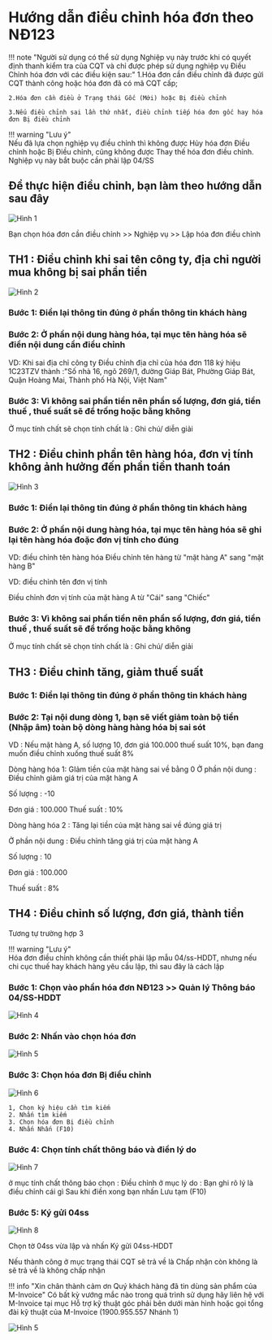 # **Hướng dẫn điều chỉnh hóa đơn theo NĐ123**

<!-- [^1]:
    In 2016, Material for MkDocs started out as a simple theme for MkDocs, but
    over the course of several years, it's now much more than that – with the
    many built-in plugins, settings, and countless customization abilities,
    Material for MkDocs is now one of the simplest and most powerful frameworks
    for creating documentation for your project.

[MkDocs]: https://www.mkdocs.org
[pip]: #with-pip
[docker]: #with-docker -->

!!! note "Người sử dụng có thể sử dụng Nghiệp vụ này trước khi có quyết định thanh kiểm tra của CQT và chỉ được phép sử dụng nghiệp vụ Điều Chỉnh hóa đơn với các điều kiện sau:"
    1.Hóa đơn cần điều chỉnh đã được gửi CQT thành công hoặc hóa đơn đã có mã CQT cấp;

    2.Hóa đơn cần điều ở Trạng thái Gốc (Mới) hoặc Bị điều chỉnh

    3.Nếu điều chỉnh sai lần thứ nhất, điều chỉnh tiếp hóa đơn gốc hay hóa đơn Bị điều chỉnh

!!! warning "Lưu ý"  
        Nếu đã lựa chọn nghiệp vụ điều chỉnh thì không được Hủy hóa đơn Điều chỉnh hoặc Bị Điều chỉnh, 
        cũng không được Thay thế hóa đơn điều chỉnh. Nghiệp vụ này bắt buộc cần phải lập 04/SS


## Để thực hiện điều chỉnh, bạn làm theo hướng dẫn sau đây

![Hình 1](../../assets/images/invoice1/1.0_dieuChinh_1.png)

Bạn chọn hóa đơn cần điều chỉnh >> Nghiệp vụ >> Lập hóa đơn điều chỉnh

## TH1 : Điều chỉnh khi sai tên công ty, địa chỉ người mua không bị sai phần tiền 

![Hình 2](../../assets/images/invoice1/1.0_dieuChinh_2.png)

### Bước 1: Điền lại thông tin đúng ở phần thông tin khách hàng 

### Bước 2: Ở phần nội dung hàng hóa, tại mục tên hàng hóa sẽ điền nội dung cần điều chỉnh

VD: Khi sai địa chỉ công ty 
Điều chỉnh địa chỉ của hóa đơn 118 ký hiệu 1C23TZV thành :"Số nhà 16, ngõ 269/1, đường Giáp Bát, Phường Giáp Bát, Quận Hoàng Mai, Thành phố Hà Nội, Việt Nam"

### Bước 3: Vì không sai phần tiền nên phần số lượng, đơn giá, tiền thuế , thuế suất sẽ để trống hoặc bằng không

Ở mục tính chất sẽ chọn tính chất là : Ghi chú/ diễn giải

## TH2 : Điều chỉnh phần tên hàng hóa, đơn vị tính không ảnh hưởng đến phần tiền thanh toán 

![Hình 3](../../assets/images/invoice1/1.0_dieuChinh_3.png)

### Bước 1: Điền lại thông tin đúng ở phần thông tin khách hàng

### Bước 2: Ở phần nội dung hàng hóa, tại mục tên hàng hóa sẽ ghi lại tên hàng hóa đoặc đơn vị tính cho đúng

VD: điều chỉnh tên hàng hóa
Điều chỉnh tên hàng từ "mặt hàng A" sang "mặt hàng B"

VD: điều chỉnh tên đơn vị tính

Điều chỉnh đơn vị tính của mặt hàng A từ "Cái" sang "Chiếc"

### Bước 3: Vì không sai phần tiền nên phần số lượng, đơn giá, tiền thuế , thuế suất sẽ để trống hoặc bằng không

Ở mục tính chất sẽ chọn tính chất là : Ghi chú/ diễn giải

## TH3 : Điều chỉnh tăng, giảm thuế suất

### Bước 1: Điền lại thông tin đúng ở phần thông tin khách hàng

### Bước 2: Tại nội dung dòng 1, bạn sẽ viết giảm toàn bộ tiền (Nhập âm) toàn bộ dòng hàng hàng hóa bị sai sót
VD : Nếu mặt hàng A, số lượng 10, đơn giá 100.000 thuế suất 10%, bạn đang muốn điều chỉnh xuống thuế suất 8%

Dòng hàng hóa 1: GIảm tiền của mặt hàng sai về bằng 0
Ở phần nội dung : Điều chỉnh giảm giá trị của mặt hàng A

Số lượng : -10

Đơn giá : 100.000
Thuế suất : 10%

Dòng hàng hóa 2 : Tăng lại tiền của mặt hàng sai về đúng giá trị

Ở phần nội dung : Điều chỉnh tăng giá trị của mặt hàng A

Số lượng : 10

Đơn giá : 100.000

Thuế suất : 8%

## TH4 : Điều chỉnh số lượng, đơn giá, thành tiền
Tương tự trường hợp 3


!!! warning "Lưu ý"  
        Hóa đơn điều chỉnh không cần thiết phải lập mẫu 04/ss-HDDT, 
        nhưng nếu chi cục thuế hay khách hàng yêu cầu lập, thì sau đây là cách lập

### Bước 1: Chọn vào phần hóa đơn NĐ123 >> Quản lý Thông báo 04/SS-HDDT

![Hình 4](../../assets/images/invoice1/1.0_dieuChinh_4.png)

### Bước 2: Nhấn vào chọn hóa đơn

![Hình 5](../../assets/images/invoice1/1.0_dieuChinh_5.png)

### Bước 3: Chọn hóa đơn Bị điều chỉnh

![Hình 6](../../assets/images/invoice1/1.0_dieuChinh_6.png)

    1, Chọn ký hiệu cần tìm kiếm
    2. Nhấn tìm kiếm 
    3. Chọn hóa đơn Bị điều chỉnh
    4. Nhấn Nhấn (F10)

### Bước 4: Chọn tính chất thông báo và điền lý do

![Hình 7](../../assets/images/invoice1/1.0_dieuChinh_7.png)

ở mục tính chất thông báo chọn : Điều chỉnh
ở mục lý do : Bạn ghi rõ lý là điều chỉnh cái gì
Sau khi điền xong bạn nhấn Lưu tạm (F10)

### Bước 5: Ký gửi 04ss

![Hình 8](../../assets/images/invoice1/1.0_dieuChinh_8.png)

Chọn tờ 04ss vừa lập và nhấn Ký gửi 04ss-HDDT

Nếu thành công ở mục trạng thái CQT sẽ trả về là Chấp nhận còn không là sẽ trả về là không chấp nhận

!!! info "Xin chân thành cảm ơn Quý khách hàng đã tin dùng sản phẩm của M-Invoice"
    Có bất kỳ vướng mắc nào trong quá trình sử dụng hãy liên hệ với M-Invoice tại mục Hỗ trợ kỹ thuật góc phải bên dưới màn hình hoặc gọi tổng đài kỹ thuật của M-Invoice (1900.955.557 Nhánh 1)

![Hình 5](../../assets/images/invoice1/1.0_suaTienBangTay_5.png)

<!-- === "Latest"

    ``` sh
    pip install mkdocs-material
    ```

=== "9.x"

    ``` sh
    pip install mkdocs-material=="9.*" # (1)!
    ```

    1.  Material for MkDocs uses [semantic versioning][^2], which is why it's a
        good idea to limit upgrades to the current major version.

        This will make sure that you don't accidentally [upgrade to the next
        major version], which may include breaking changes that silently corrupt
        your site. Additionally, you can use `pip freeze` to create a lockfile,
        so builds are reproducible at all times:

        ```
        pip freeze > requirements.txt
        ```

        Now, the lockfile can be used for installation:

        ```
        pip install -r requirements.txt
        ```

[^2]:
    Note that improvements of existing features are sometimes released as
    patch releases, like for example improved rendering of content tabs, as
    they're not considered to be new features.

This will automatically install compatible versions of all dependencies:
[MkDocs], [Markdown], [Pygments] and [Python Markdown Extensions]. Material for
MkDocs always strives to support the latest versions, so there's no need to
install those packages separately.

---

:fontawesome-brands-youtube:{ style="color: #EE0F0F" }
**[How to set up Material for MkDocs]** by @james-willett – :octicons-clock-24:
27m – Learn how to create and host a documentation site using Material for
MkDocs on GitHub Pages in a step-by-step guide.

[How to set up Material for MkDocs]: https://www.youtube.com/watch?v=xlABhbnNrfI

---

!!! tip

    If you don't have prior experience with Python, we recommend reading
    [Using Python's pip to Manage Your Projects' Dependencies], which is a
    really good introduction on the mechanics of Python package management and
    helps you troubleshoot if you run into errors.

[Python package]: https://pypi.org/project/mkdocs-material/
[virtual environment]: https://realpython.com/what-is-pip/#using-pip-in-a-python-virtual-environment
[semantic versioning]: https://semver.org/
[upgrade to the next major version]: upgrade.md
[Markdown]: https://python-markdown.github.io/
[Pygments]: https://pygments.org/
[Python Markdown Extensions]: https://facelessuser.github.io/pymdown-extensions/
[Using Python's pip to Manage Your Projects' Dependencies]: https://realpython.com/what-is-pip/

### with docker

The official [Docker image] is a great way to get up and running in a few
minutes, as it comes with all dependencies pre-installed. Open up a terminal
and pull the image with:

=== "Latest"

    ```
    docker pull squidfunk/mkdocs-material
    ```

=== "9.x"

    ```
    docker pull squidfunk/mkdocs-material:9
    ```

The `mkdocs` executable is provided as an entry point and `serve` is the
default command. If you're not familiar with Docker don't worry, we have you
covered in the following sections.

The following plugins are bundled with the Docker image:

- [mkdocs-minify-plugin]
- [mkdocs-redirects]

  [Docker image]: https://hub.docker.com/r/squidfunk/mkdocs-material/
  [mkdocs-minify-plugin]: https://github.com/byrnereese/mkdocs-minify-plugin
  [mkdocs-redirects]: https://github.com/datarobot/mkdocs-redirects

??? question "How to add plugins to the Docker image?"

    Material for MkDocs only bundles selected plugins in order to keep the size
    of the official image small. If the plugin you want to use is not included,
    you can add them easily:

    === "Material for MkDocs"

        Create a `Dockerfile` and extend the official image:

        ``` Dockerfile title="Dockerfile"
        FROM squidfunk/mkdocs-material
        RUN pip install mkdocs-macros-plugin
        RUN pip install mkdocs-glightbox
        ```

    === "Insiders"

        Clone or fork the Insiders repository, and create a file called
        `user-requirements.txt` in the root of the repository. Then, add the
        plugins that should be installed to the file, e.g.:

        ``` txt title="user-requirements.txt"
        mkdocs-macros-plugin
        mkdocs-glightbox
        ```

    Next, build the image with the following command:

    ```
    docker build -t squidfunk/mkdocs-material .
    ```

    The new image will have additional packages installed and can be used
    exactly like the official image.

### with git

Material for MkDocs can be directly used from [GitHub] by cloning the
repository into a subfolder of your project root which might be useful if you
want to use the very latest version:

```
git clone https://github.com/squidfunk/mkdocs-material.git
```

Next, install the theme and its dependencies with:

```
pip install -e mkdocs-material
```

[GitHub]: https://github.com/squidfunk/mkdocs-material -->
